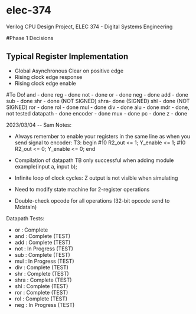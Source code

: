 # elec-374

Verilog CPU Design Project, ELEC 374 - Digital Systems Engineering

#Phase 1 Decisions

## Typical Register Implementation

- Global Asynchronous Clear on positive edge
- Rising clock edge response
- Rising clock edge enable

#To Do!
and - done
reg - done
not - done
or - done
neg - done
add - done
sub - done
shr - done (NOT SIGNED)
shra- done (SIGNED)
shl - done (NOT SIGNED)
ror - done
rol - done
mul - done
div - done
alu - done
mdr - done, not tested
datapath - done
encoder - done
mux - done
pc - done
z - done

2023/03/04 -- Sam Notes:
- Always remember to enable your registers in the same line as when you send signal to encoder:
                T3: begin
					#10 R2_out <= 1; Y_enable <= 1;
                    #10 R2_out <= 0; Y_enable <= 0;
                end

- Compilation of datapath TB only successful when adding module example(input a, input b);
- Infinite loop of clock cycles: Z output is not visible when simulating
- Need to modify state machine for 2-register operations
- Double-check opcode for all operations (32-bit opcode send to MdataIn)

Datapath Tests:

- or : Complete
- and : Complete (TEST)
- add : Complete (TEST)
- not : In Progress (TEST)
- sub : Complete (TEST)
- mul : In Progress (TEST)
- div : Complete (TEST)
- shr : Complete (TEST)
- shra : Complete (TEST)
- shl : Complete (TEST)
- ror : Complete (TEST)
- rol : Complete (TEST)
- neg : In Progress (TEST)
